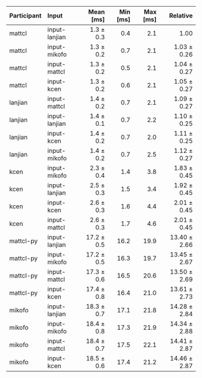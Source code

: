 | Participant | Input | Mean [ms] | Min [ms] | Max [ms] | Relative |
|:---|:---|---:|---:|---:|---:|
| mattcl | input-lanjian | 1.3 ± 0.3 | 0.4 | 2.1 | 1.00 |
| mattcl | input-mikofo | 1.3 ± 0.2 | 0.7 | 2.1 | 1.03 ± 0.26 |
| mattcl | input-mattcl | 1.3 ± 0.2 | 0.5 | 2.1 | 1.04 ± 0.27 |
| mattcl | input-kcen | 1.3 ± 0.2 | 0.6 | 2.1 | 1.05 ± 0.27 |
| lanjian | input-mattcl | 1.4 ± 0.2 | 0.7 | 2.1 | 1.09 ± 0.27 |
| lanjian | input-lanjian | 1.4 ± 0.1 | 0.7 | 2.2 | 1.10 ± 0.25 |
| lanjian | input-kcen | 1.4 ± 0.2 | 0.7 | 2.0 | 1.11 ± 0.25 |
| lanjian | input-mikofo | 1.4 ± 0.2 | 0.7 | 2.5 | 1.12 ± 0.27 |
| kcen | input-mikofo | 2.3 ± 0.4 | 1.4 | 3.8 | 1.83 ± 0.45 |
| kcen | input-lanjian | 2.5 ± 0.3 | 1.5 | 3.4 | 1.92 ± 0.45 |
| kcen | input-kcen | 2.6 ± 0.3 | 1.6 | 4.4 | 2.01 ± 0.45 |
| kcen | input-mattcl | 2.6 ± 0.3 | 1.7 | 4.6 | 2.01 ± 0.45 |
| mattcl-py | input-lanjian | 17.2 ± 0.5 | 16.2 | 19.9 | 13.40 ± 2.66 |
| mattcl-py | input-mikofo | 17.2 ± 0.5 | 16.3 | 19.7 | 13.45 ± 2.67 |
| mattcl-py | input-mattcl | 17.3 ± 0.6 | 16.5 | 20.6 | 13.50 ± 2.69 |
| mattcl-py | input-kcen | 17.4 ± 0.8 | 16.4 | 21.0 | 13.61 ± 2.73 |
| mikofo | input-lanjian | 18.3 ± 0.7 | 17.1 | 21.8 | 14.28 ± 2.84 |
| mikofo | input-mikofo | 18.4 ± 0.8 | 17.3 | 21.9 | 14.34 ± 2.88 |
| mikofo | input-mattcl | 18.4 ± 0.7 | 17.5 | 22.1 | 14.41 ± 2.87 |
| mikofo | input-kcen | 18.5 ± 0.6 | 17.4 | 21.2 | 14.46 ± 2.87 |
